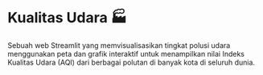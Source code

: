 # Kualitas Udara 🏭

Sebuah web Streamlit yang memvisualisasikan tingkat polusi udara menggunakan peta dan grafik interaktif untuk menampilkan nilai Indeks Kualitas Udara (AQI) dari berbagai polutan di banyak kota di seluruh dunia.
